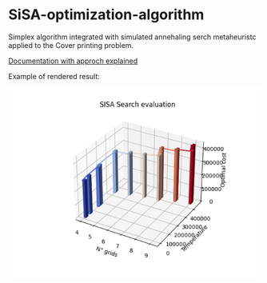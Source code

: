 # SiSA-optimization-algorithm
Simplex algorithm integrated with simulated annehaling serch metaheuristc applied to the Cover printing problem.

[Documentation with approch explained](Project-report.pdf)

Example of rendered result:

![render example](render-example.png)

